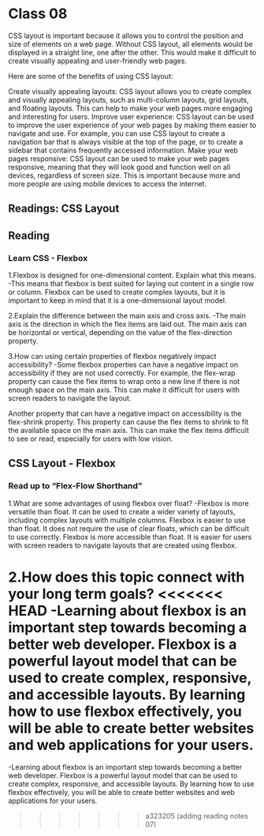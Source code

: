 # Class 08
 CSS layout is important because it allows you to control the position and size of elements on a web page. Without CSS layout, all elements would be displayed in a straight line, one after the other. This would make it difficult to create visually appealing and user-friendly web pages.

Here are some of the benefits of using CSS layout:

Create visually appealing layouts: CSS layout allows you to create complex and visually appealing layouts, such as multi-column layouts, grid layouts, and floating layouts. This can help to make your web pages more engaging and interesting for users.
Improve user experience: CSS layout can be used to improve the user experience of your web pages by making them easier to navigate and use. For example, you can use CSS layout to create a navigation bar that is always visible at the top of the page, or to create a sidebar that contains frequently accessed information.
Make your web pages responsive: CSS layout can be used to make your web pages responsive, meaning that they will look good and function well on all devices, regardless of screen size. This is important because more and more people are using mobile devices to access the internet.

## Readings: CSS Layout

## Reading
### Learn CSS - Flexbox

1.Flexbox is designed for one-dimensional content. Explain what this means.
-This means that flexbox is best suited for laying out content in a single row or column. Flexbox can be used to create complex layouts, but it is important to keep in mind that it is a one-dimensional layout model.


2.Explain the difference between the main axis and cross axis.
-The main axis is the direction in which the flex items are laid out. The main axis can be horizontal or vertical, depending on the value of the flex-direction property.

3.How can using certain properties of flexbox negatively impact accessibility?
-Some flexbox properties can have a negative impact on accessibility if they are not used correctly. For example, the flex-wrap property can cause the flex items to wrap onto a new line if there is not enough space on the main axis. This can make it difficult for users with screen readers to navigate the layout.

Another property that can have a negative impact on accessibility is the flex-shrink property. This property can cause the flex items to shrink to fit the available space on the main axis. This can make the flex items difficult to see or read, especially for users with low vision.


## CSS Layout - Flexbox

### Read up to “Flex-Flow Shorthand”

1.What are some advantages of using flexbox over float?
-Flexbox is more versatile than float. It can be used to create a wider variety of layouts, including complex layouts with multiple columns.
Flexbox is easier to use than float. It does not require the use of clear floats, which can be difficult to use correctly.
Flexbox is more accessible than float. It is easier for users with screen readers to navigate layouts that are created using flexbox.


2.How does this topic connect with your long term goals?
<<<<<<< HEAD
-Learning about flexbox is an important step towards becoming a better web developer. Flexbox is a powerful layout model that can be used to create complex, responsive, and accessible layouts. By learning how to use flexbox effectively, you will be able to create better websites and web applications for your users.
=======
-Learning about flexbox is an important step towards becoming a better web developer. Flexbox is a powerful layout model that can be used to create complex, responsive, and accessible layouts. By learning how to use flexbox effectively, you will be able to create better websites and web applications for your users.
>>>>>>> a323205 (adding reading notes 07)
